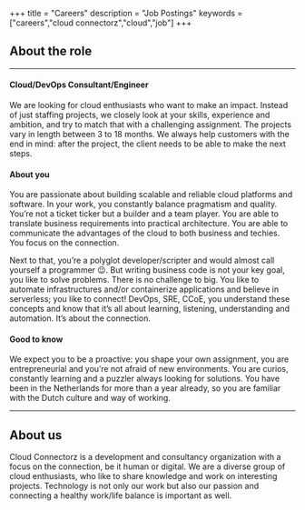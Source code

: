 +++
title = "Careers"
description = "Job Postings"
keywords = ["careers","cloud connectorz","cloud","job"]
+++

## About the role

---

#### Cloud/DevOps Consultant/Engineer

We are looking for cloud enthusiasts who want to make an impact. Instead of just staffing projects, we closely look at your skills, experience and ambition, and try to match that with a challenging assignment. The projects vary in length between 3 to 18 months. We always help customers with the end in mind: after the project, the client needs to be able to make the next steps.

#### About you

You are passionate about building scalable and reliable cloud platforms and software. In your work, you constantly balance pragmatism and quality. You’re not a ticket ticker but a builder and a team player. You are able to translate business requirements into practical architecture. You are able to communicate the advantages of the cloud to both business and techies. You focus on the connection.

Next to that, you’re a polyglot developer/scripter and would almost call yourself a programmer 😉. But writing business code is not your key goal, you like to solve problems. There is no challenge to big. You like to automate infrastructures and/or containerize applications and believe in serverless; you like to connect! DevOps, SRE, CCoE, you understand these concepts and know that it’s all about learning, listening, understanding and automation. It’s about the connection.

#### Good to know

We expect you to be a proactive: you shape your own assignment, you are entrepreneurial and you’re not afraid of new environments. You are curios, constantly learning and a puzzler always looking for solutions. You have been in the Netherlands for more than a year already, so you are familiar with the Dutch culture and way of working.

---

## About us

Cloud Connectorz is a development and consultancy organization with a focus on the connection, be it human or digital. We are a diverse group of cloud enthusiasts, who like to share knowledge and work on interesting projects. Technology is not only our work but also our passion and connecting a healthy work/life balance is important as well.
